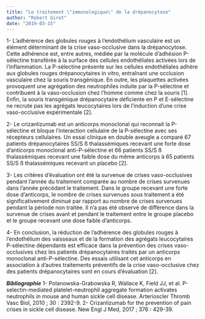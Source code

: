 ```yaml
---
title: "Le traitement \"immunologique\" de la drépanocytose"
author: "Robert Girot"
date: "2019-03-15"
---
```


1- L’adhérence des globules rouges à l’endothélium vasculaire est un élément déterminant de la crise vaso-occlusive dans la drépanocytose. Cette adhérence est, entre autres, médiée par la molécule d’adhésion P-sélectine transférée à la surface des cellules endothéliales activées lors de l’inflammation.
La P-sélectine présente sur les cellules endothéliales adhère aux globules rouges drépanocytaires in vitro, entraînant une occlusion vasculaire chez la souris transgénique. En outre, les plaquettes activées provoquent une agrégation des neutrophiles induite par la P-sélectine et contribuent à la vaso-occlusion chez l’homme comme chez la souris [1]. Enfin, la souris transgénique drépanocytaire déficiente en P et E-sélectine ne recrute pas les agrégats leucocytaires lors de l’induction d’une crise vaso-occlusive expérimentale [2].

2- Le crizanlizumab est un anticorps monoclonal qui reconnait la P-sélectine et bloque l’interaction cellulaire de la P-sélectine avec ses récepteurs cellulaires. Un essai clinique en double aveugle a comparé 67 patients drépanocytaires SS/S ß thalassémiques recevant une forte dose d’anticorps monoclonal anti-P-sélectine et 66 patients SS/S ß thalassémiques recevant une faible dose du même anticorps à 65 patients SS/S ß thalassémiques recevant un placebo [2]. 

3- Les critères d’évaluation ont été la survenue de crises vaso-occlusives pendant l’année du traitement comparée au nombre de crises survenues dans l’année précédant le traitement.
Dans le groupe recevant une forte dose d’anticorps, le nombre de crises survenues sous traitement a été significativement diminué par rapport au nombre de crises survenues pendant la période non traitée.
Il n’a pas été observé de différence dans la survenue de crises avant et pendant le traitement entre le groupe placebo et le groupe recevant une dose faible d’anticorps.

4- En conclusion, la réduction de l’adhérence des globules rouges à l’endothélium des vaisseaux et de la formation des agrégats leucocytaires P-sélectine dépendants est efficace dans la prévention des crises vaso-occlusives chez les patients drépanocytaires traités par un anticorps monoclonal anti-P-sélectine.
Des essais utilisant cet anticorps en association à d’autres traitements préventifs de la crise vaso-occlusive chez des patients drépanocytaires sont en cours d’évaluation [2].


***Bibliographie***
1- Polanowska-Grabowska R, Wallace K, Field JJ, et al. P-selectin-mediated platelet-neutrophil aggregate formation activates neutrophils in mouse and human sickle cell disease. Arterioscler Thromb Vasc Biol, 2010 ; 30 : 2392-9. 
2- Crizanlizumab for the prevention of pain crises in sickle cell disease. New Engl J Med, 2017 ; 376 : 429-39.